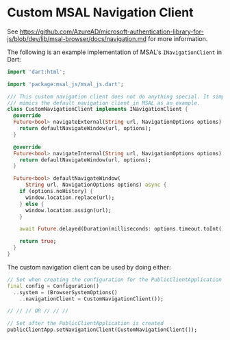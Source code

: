 # Custom MSAL Navigation Client

See https://github.com/AzureAD/microsoft-authentication-library-for-js/blob/dev/lib/msal-browser/docs/navigation.md for more information.

The following is an example implementation of MSAL's `INavigationClient` in Dart:

```dart
import 'dart:html';

import 'package:msal_js/msal_js.dart';

/// This custom navigation client does not do anything special. It simply
/// mimics the default navigation client in MSAL as an example.
class CustomNavigationClient implements INavigationClient {
  @override
  Future<bool> navigateExternal(String url, NavigationOptions options) {
    return defaultNavigateWindow(url, options);
  }

  @override
  Future<bool> navigateInternal(String url, NavigationOptions options) {
    return defaultNavigateWindow(url, options);
  }

  Future<bool> defaultNavigateWindow(
      String url, NavigationOptions options) async {
    if (options.noHistory) {
      window.location.replace(url);
    } else {
      window.location.assign(url);
    }

    await Future.delayed(Duration(milliseconds: options.timeout.toInt()));

    return true;
  }
}
```

The custom navigation client can be used by doing either:
```dart
// Set when creating the configuration for the PublicClientApplication
final config = Configuration()
  ..system = (BrowserSystemOptions()
    ..navigationClient = CustomNavigationClient());

// // // OR // // //

// Set after the PublicClientApplication is created
publicClientApp.setNavigationClient(CustomNavigationClient());
```
